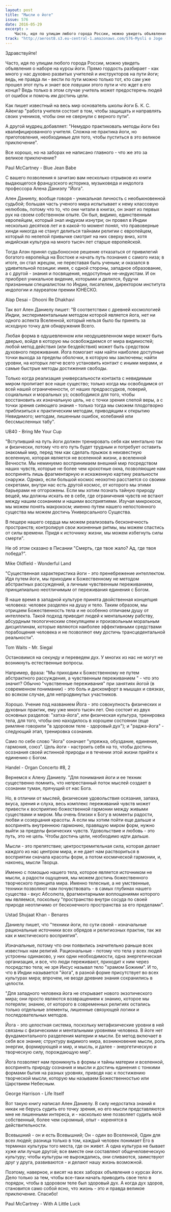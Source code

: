 ```yaml
---
layout: post
title: "Мысли о йоге"
issue: 576
date: 2016-05-29
excerpt: >
    Часто, идя по улицам любого города России, можно увидеть объявления о наборе на курсы йоги. Прямо гордость разбирает - как много у нас духовно развитых учителей и инструкторов на пути йоги; ведь, не правда ли - вести по пути можно только тот, кто сам уже прошел этот путь и знает все ловушки этого пути и что ждет в его конце? Ведь только в этом случае учитель может предостеречь людей от ошибок и помочь им достичь цели.
track: "http://aerost8.s3.eu-central-1.amazonaws.com/576-Mysli o Joge (Alen Danielu).mp3"
---
```


Здравствуйте!

Часто, идя по улицам любого города России, можно увидеть объявления о наборе на курсы йоги. Прямо гордость разбирает - как много у нас духовно развитых учителей и инструкторов на пути йоги; ведь, не правда ли - вести по пути можно только тот, кто сам уже прошел этот путь и знает все ловушки этого пути и что ждет в его конце? Ведь только в этом случае учитель может предостеречь людей от ошибок и помочь им достичь цели.

Как пишет известный на весь мир основатель школы йоги Б. К. С. Айенгар "работа учителя состоит в том, чтобы защищать и направлять своих учеников, чтобы они не свернули с верного пути".

А другой мудрец добавляет: "Немудро практиковать методы йоги без квалифицированного учителя. Сложна не практика йоги, но приготовления, необходимые для того, чтобы пуститься в это великое приключение".

Все хорошо, но на заборах не написано главного - что же это за великое приключение?

Paul McСartney - Blue Jean Babe

С вашего позволения я зачитаю вам несколько отрывков из книги выдающегося французского историка, музыковеда и индолога профессора Алена Даниэлу "Йога".

Ален Даниелу, вообще говоря - уникальная личность с необыкновенной судьбой; большая часть ученого мира испытывает к нему классовую нелюбовь, потому что то, что они читали в книгах, он знает из первых рук на своем собственном опыте. Он был, видимо, единственным европейцем, который знал индуизм изнутри; он провел в Индии несколько десятков лет и в какой-то момент понял, что правоверные хинди никогда не станут делиться тайнами религии с европейцем, который по нелепой привычке смотрит на них сверху вниз, хотя индийская культура на много тысяч лет старше европейской.

Тогда Алэн принял судьбоносное решение отказаться от привилегий богатого европейца на Востоке и начать путь познания с самого низа; в итоге, он стал жрецом, не переставая быть ученым; и оказался в удивительной позиции: имея, с одной стороны, западное образование, а с другой - знания и посвящения, недоступные не-индуистам. И он приобрел уникальное видение, которыми и делился, будучи признанным специалистом по Индии, писателем, директором института индологии и лауреатом премии ЮНЕСКО.

Alap Desai - Dhooni Re Dhakhavi

Так вот Ален Даниелу пишет: "В соответствии с древней космологией Индии, экспериментальным методом которой является йога, нет ни одного аспекта Вселенной, который нельзя было бы принять за исходную точку для обнаружения Всего.

Любая форма в одушевленном или неодушевленном мире может быть дверью, войдя в которую мы освобождаемся от мира видимостей; любой метод действия (или бездействия) может быть средством духовного переживания. Йога помогает нам найти наиболее доступные точки выхода за пределы оболочки, в которую мы заключены; найти уровни, на которых легче всего установить контакт с иными мирами, и самые быстрые методы достижения свободы.

Только когда реализация универсальности контакта с невидимым миром пропитает все наше существо; только когда мы освободимся от всей нашей ограниченности, от наших предрассудков, поверий, социальных и моральных уз; освободимся для того, чтобы восстановить их изначальную цель, не с точки зрения слепой веры, а с точки зрения сияющего знания - только тогда мы сможем плодотворно приблизиться к практическим методам, приводящим к открытию Невидимого; методам, лишенным ошибок, колебаний или бессмысленных табу".

UB40 - Bring Me Your Cup

"Вступивший на путь йоги должен тренировать себя как ментально так и физически, потому что его путь будет трудным и потребует оставить знакомый мир, перед тем как сделать прыжок в неизвестную вселенную, которая является не вселенной жизни, а вселенной Вечности. Мы неминуемо воспринимаем внешний мир посредством наших чувств, которые не более чем крохотные окна, позволяющие нам воспринять лишь фрагментарную и искаженную картину реальности снаружи. Однако, если большой космос неохотно расстается со своими секретами, внутри нас есть другой космос, от которого мы этими барьерами не отгорожены. Если мы хотим познать тайную природу вещей, мы должны искать ее в себе, где ограничения чувств не встают между нашим сознанием и нашими восприятиями. Изучая микрокосм, мы можем понять макрокосм; именно путем нашего непостоянного существа мы можем достичь Универсального Существа.

В пещере нашего сердца мы можем реализовать бесконечность пространств; контролируя свои жизненные ритмы, мы можем спастись от силы времени. Придя к источнику жизни, мы можем избегнуть силы смерти".

Не об этом сказано в Писании "Смерть, где твое жало? Ад, где твоя победа?".

Mike Oldfield - Wonderful Land

"Существенная характеристика йоги - это пренебрежение интеллектом. Идя путем йоги, мы приходим к Божественному не методом абстрактных рассуждений, а личным чувственным переживанием, принципиально неотличимым от переживания единения с Богом.

В наше время в западной культуре принята двойственная концепция человека: человек разделен на душу и тело. Таким образом, мы отрицаем Божественность тела и не особенно отличаем душу от интеллекта. Такой подход приводит людей к ментальному рабству, абсурдным теологическим спекуляциям и произвольным моральным дисциплинам, которые являются наиболее эффективными средствами порабощения человека и не позволяют ему достичь трансцедентальной реальности".

Tom Waits - Mr. Siegal

Остановимся на секунду и переведем дух. У многих из нас не могут не возникнуть естественные вопросы.

Например, фраза: "Мы приходим к Божественному не путем абстрактного рассуждения, а чувственным переживанием " - что это значит? Обычно "чувственные переживания" при занятиях йогой (в современном понимании) - это боль и дискомфорт в мышцах и связках, во всяком случае, для непродвинутых участников.

Хорошо. Учение под названием Йога - это совокупность физических и духовных практик, ему уже много тысяч лет. Оно состоит из двух основных разделов: "хатха-йога", или физическая культура, тренировка тела, для того, чтобы оно находилось в хорошем состоянии (еще римляне говорили "в здоровом теле - здоровый дух"); и "раджа-йога" - следующий этап, тренировка сознания.

Само по себе слово "йога" означает "упряжка, обуздание, единение, гармония, союз". Цель йоги - настроить себя на то, чтобы достичь осознания своей истинной природы и в течении этой жизни прийти к единению с Богом.

Handel - Organ Concerto #8, 2

Вернемся к Алену Даниелу. "Для понимания йоги и ее техник существенно помнить, что непрестанный поток мыслей создает в сознании туман, прячущий от нас Бога.

Но, в отличии от мыслей, физические удовольствия осязания, запаха, вкуса, зрения и слуха, весь комплекс переживаний чувств может привести к восприятию божественной гармонии между живыми существами и миром. Мы очень близки к Богу в моменты радости, любви и созерцания красоты. А если мы хотим пойти еще дальше и воспринять внутреннюю гармонию, правящую миром форм, нужно выйти за пределы физических чувств. Удовольствие и любовь - это путь, это не цель. Чтобы достичь цели, необходимо идти дальше.

Мысли - это препятствие; центростремительная сила, которая делает каждого из нас центром мира, и не дает нам раствориться в восприятии сначала красоты форм, а потом космической гармонии, и, наконец, мысли Творца.

Именно с помощью нашего тела, которое является источником не мысли, а радости ощущения, мы можем достичь божественного творческого принципа мира. Именно телесные, а не умственные, техники позволяют нам почувствовать - в самых глубинах нашего существа - вкус Абсолюта, фрагментарными воплощениями которого мы являемся, поскольку "пространство внутри сосуда по своей природе неотличимо от бесконечного пространства за его пределами".

Ustad Shujaat Khan - Benares

Даниелу пишет, что "техники йоги, по сути своей - изначальные рациональные источники всех обрядов и религиозных практик, так же как и мистического восприятия".

Изначальные, потому что они появились значительно раньше всех известных нам религий. Рациональные - потому что тела у всех людей устроены одинаково, у них одни необходимости, одна энергетическая организация, и все, что люди переживают, приходит к ним через посредство тела; не зря Иисус называл тело "храмом Божиим". И то, что в Индии называется "йога", в разной форме присутствует во всех культурах мира; впрочем, не везде древние знания сохранились в целости.

"Для западного человека йога не открывает нового экзотического мира; они просто являются возвращением к знанию, которое мы потеряли; знанию, от которого в современных религиях остались только отдельные элементы, лишенные связующей логики и последовательных методов.

Йога - это целостная система, поскольку метафизические уровни в ней связаны с физическими и ментальными уровнями человека. В йоге нет фундаментального разделения материи и мысли. Ее метод включает в себя все знание; структуру видимого мира, возникновение мысли, роль энергии, формирующей и мир, и мысль, и далее - энергетическую и творческую силу, порождающую мир".

Йога позволяет нам проникнуть в формы и тайны материи и вселенной, воспринять природу сознания и мысли и достичь единения с тонкими формами бытия на разных уровнях, приводя нас к постижению творческой мысли, которую мы называем Божественностью или Царствием Небесным.

George Harrison - Life Itself

Вот такую книгу написал Ален Даниелу. В силу недостатка знаний я никак не берусь судить его точку зрения, но его мысли представляются мне не лишенными интереса, и - насколько мне позволяет судить мой собственный, более чем скромный, опыт - коренятся в действительности.

Всевышний - он и есть Всевышний; Он - один во Вселенной, Один для всех людей; разница только в том, каждый человек понимает Его в терминах культуры того места, где он живет. А одна культура не бывает хуже или лучше другой; все вместе они составляют общечеловеческую культуру; чтобы культуры не вырождались, они сливаются, заимствуют друг у друга, развиваются - и делают нашу жизнь возможной.

Поэтому, наверное, и висят на всех заборах объявления о курсах йоги. Дело только за тем, чтобы все-таки начать приводить свое тело в порядок, чтобы в здоровом теле был здоровый дух. А когда дух здоров, становится само собой ясно, что жизнь - это и правда великое приключение. Спасибо!

Paul McCartney - With A Little Luck
